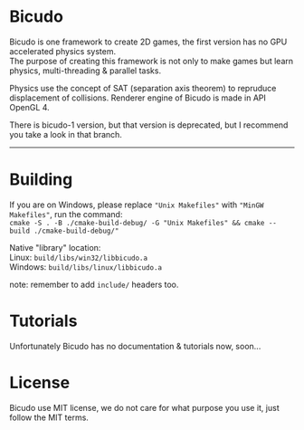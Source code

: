 # Bicudo

Bicudo is one framework to create 2D games, the first version has no GPU accelerated physics system.    
The purpose of creating this framework is not only to make games but learn physics, multi-threading & parallel tasks.

Physics use the concept of SAT (separation axis theorem) to repruduce displacement of collisions.
Renderer engine of Bicudo is made in API OpenGL 4.

There is bicudo-1 version, but that version is deprecated, but I recommend you take a look in that branch.

---

# Building

If you are on Windows, please replace `"Unix Makefiles"` with `"MinGW Makefiles"`, run the command:  
`cmake -S . -B ./cmake-build-debug/ -G "Unix Makefiles" && cmake --build ./cmake-build-debug/"`

Native "library" location:  
Linux: `build/libs/win32/libbicudo.a`  
Windows: `build/libs/linux/libbicudo.a`

note: remember to add `include/` headers too.

# Tutorials

Unfortunately Bicudo has no documentation & tutorials now, soon...

# License

Bicudo use MIT license, we do not care for what purpose you use it, just follow the MIT terms.
